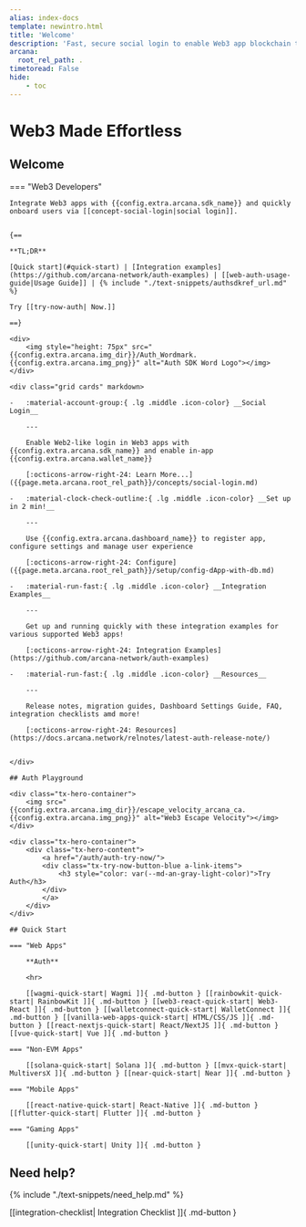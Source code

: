 ```yaml
---
alias: index-docs
template: newintro.html
title: 'Welcome'
description: 'Fast, secure social login to enable Web3 app blockchain transactions.'
arcana:
  root_rel_path: .
timetoread: False
hide: 
    - toc
---
```


# Web3 Made Effortless

<!---

!!! quote "Don't Panic!"

      All you really need to know for the moment is that the universe is a lot more complicated than you might think, even if you start from a position of thinking it’s pretty damn complicated in the first place.

      -- Douglas Adams (The Hitchhiker's Guide to the Galaxy)

{==

This documentation contains everything you need to get started using [[introduction|{{config.extra.arcana.sdk_name}}]].

==}
-->

## Welcome

<!--
=== "Web3 Users"

    Arcana Wallet displays your [[concept-unified-balance|unified balance]] across several blockchains and tokens by combining fragmented liquidity in your account. You can now spend on any chain by leveraging Arcana's chain abstraction protocol. [Learn more...](https://arcana.network/chain-abstraction)

    {==
    
      **TL;DR**

      Simply [download]({{config.extra.arcana.ca_wallet_download_url}}) the standalone Arcana Wallet browser extension and get started! 

    ==}

    See Arcana Wallet in action...
    
    <iframe align="left" src="https://www.youtube.com/embed/PvS_zltnDyQ" allowfullscreen></iframe>
-->

=== "Web3 Developers"

    Integrate Web3 apps with {{config.extra.arcana.sdk_name}} and quickly onboard users via [[concept-social-login|social login]].
    

    {==

    **TL;DR**

    [Quick start](#quick-start) | [Integration examples](https://github.com/arcana-network/auth-examples) | [[web-auth-usage-guide|Usage Guide]] | {% include "./text-snippets/authsdkref_url.md" %}

    Try [[try-now-auth| Now.]]

    ==}

    <div>
        <img style="height: 75px" src="{{config.extra.arcana.img_dir}}/Auth_Wordmark.{{config.extra.arcana.img_png}}" alt="Auth SDK Word Logo"></img>
    </div>

    <div class="grid cards" markdown>

    -   :material-account-group:{ .lg .middle .icon-color} __Social Login__

        ---

        Enable Web2-like login in Web3 apps with {{config.extra.arcana.sdk_name}} and enable in-app {{config.extra.arcana.wallet_name}}

        [:octicons-arrow-right-24: Learn More...]({{page.meta.arcana.root_rel_path}}/concepts/social-login.md)

    -   :material-clock-check-outline:{ .lg .middle .icon-color} __Set up in 2 min!__

        ---

        Use {{config.extra.arcana.dashboard_name}} to register app, configure settings and manage user experience

        [:octicons-arrow-right-24: Configure]({{page.meta.arcana.root_rel_path}}/setup/config-dApp-with-db.md)

    -   :material-run-fast:{ .lg .middle .icon-color} __Integration Examples__

        ---

        Get up and running quickly with these integration examples for various supported Web3 apps!

        [:octicons-arrow-right-24: Integration Examples](https://github.com/arcana-network/auth-examples)

    -   :material-run-fast:{ .lg .middle .icon-color} __Resources__

        ---

        Release notes, migration guides, Dashboard Settings Guide, FAQ, integration checklists amd more!

        [:octicons-arrow-right-24: Resources](https://docs.arcana.network/relnotes/latest-auth-release-note/)


    </div>

    ## Auth Playground

    <div class="tx-hero-container">
        <img src="{{config.extra.arcana.img_dir}}/escape_velocity_arcana_ca.{{config.extra.arcana.img_png}}" alt="Web3 Escape Velocity"></img>
    </div>

    <div class="tx-hero-container">
        <div class="tx-hero-content">
            <a href="/auth/auth-try-now/">
            <div class="tx-try-now-button-blue a-link-items">
                <h3 style="color: var(--md-an-gray-light-color)">Try Auth</h3>
            </div>
            </a>
        </div>
    </div>

    ## Quick Start

    === "Web Apps"

        **Auth**

        <hr>

        [[wagmi-quick-start| Wagmi ]]{ .md-button } [[rainbowkit-quick-start| RainbowKit ]]{ .md-button } [[web3-react-quick-start| Web3-React ]]{ .md-button } [[walletconnect-quick-start| WalletConnect ]]{ .md-button } [[vanilla-web-apps-quick-start| HTML/CSS/JS ]]{ .md-button } [[react-nextjs-quick-start| React/NextJS ]]{ .md-button } [[vue-quick-start| Vue ]]{ .md-button }

    === "Non-EVM Apps"

        [[solana-quick-start| Solana ]]{ .md-button } [[mvx-quick-start| MultiversX ]]{ .md-button } [[near-quick-start| Near ]]{ .md-button }

    === "Mobile Apps"

        [[react-native-quick-start| React-Native ]]{ .md-button } [[flutter-quick-start| Flutter ]]{ .md-button }

    === "Gaming Apps"

        [[unity-quick-start| Unity ]]{ .md-button }

## Need help?

{% include "./text-snippets/need_help.md" %}

[[integration-checklist| Integration Checklist ]]{ .md-button }
